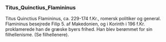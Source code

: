 ### Titus_Quinctius_Flamininus


Titus Quinctius Flamininus, ca. 229-174 f.Kr., romersk politiker og general. Flamininus besejrede Filip 5. af Makedonien, og i Korinth i 196 f.Kr. proklamerede han de græske byers frihed. Han blev berømmet for sin filhellenisme. (Se filhellenere).